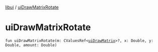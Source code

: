 [libui](README.md) / [uiDrawMatrixRotate](ui-draw-matrix-rotate.md)

# uiDrawMatrixRotate

`fun uiDrawMatrixRotate(m: CValuesRef<`[`uiDrawMatrix`](ui-draw-matrix/README.md)`>?, x: Double, y: Double, amount: Double)`
